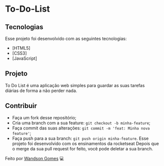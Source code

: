 <h1><strog>To-Do-List</strog></h1>

## Tecnologias

Esse projeto foi desenvolvido com as seguintes tecnologias:

- [HTML5]
- [CSS3]
- [JavaScript]

## Projeto

To Do List é uma aplicação web simples para guardar as suas tarefas diárias de forma a não perder nada.
## Contribuir

- Faça um fork desse repositório;
- Cria uma branch com a sua feature: `git checkout -b minha-feature`;
- Faça commit das suas alterações: `git commit -m 'feat: Minha nova feature'`;
- Faça push para a sua branch: `git push origin minha-feature`.
Esse projeto foi desenvolvido com os ensinamentos da rocketseat
Depois que o merge da sua pull request for feito, você pode deletar a sua branch.

Feito por  [Wandson Gomes](https://www.linkedin.com/in/wandson-gomes-a759ba51/) 💻
